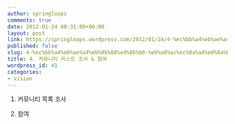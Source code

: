 ```yaml
---
author: springloops
comments: true
date: 2012-01-24 08:31:09+00:00
layout: post
link: https://springloops.wordpress.com/2012/01/24/4-%ec%bb%a4%eb%ae%a4%eb%8b%88%ed%8b%b0-%eb%a6%ac%ec%8a%a4%ed%8a%b8-%ec%a1%b0%ec%82%ac-%ec%b0%b8%ec%97%ac/
published: false
slug: 4-%ec%bb%a4%eb%ae%a4%eb%8b%88%ed%8b%b0-%eb%a6%ac%ec%8a%a4%ed%8a%b8-%ec%a1%b0%ec%82%ac-%ec%b0%b8%ec%97%ac
title: 4. 커뮤니티 리스트 조사 & 참여
wordpress_id: 41
categories:
- vision
---
```


1. 커뮤니티 목록 조사  

2. 참여
